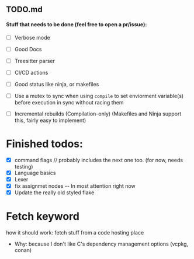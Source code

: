 ## TODO.md

#### Stuff that needs to be done (feel free to open a pr/issue): 

- [ ] Verbose mode 
- [ ] Good Docs 
- [ ] Treesitter parser
- [ ] CI/CD actions
- [ ] Good status like ninja, or makefiles 
- [ ] Use a mutex to sync when using `compile` to set enviorment variable(s) before execution in sync without racing them
- [ ] Incremental rebuilds (Compilation-only) (Makefiles and Ninja support this, fairly easy to implement) 


# Finished todos: 
- [x] command flags // probably includes the next one too. (for now, needs testing) 
- [x] Language basics 
- [x] Lexer 
- [X] fix assignmet nodes  -- In most attention right now
- [x] Update the really old styled flake

# Fetch keyword 
how it should work: 
    fetch stuff from a code hosting place 
- Why:
    because I don't like C's dependency management options (vcpkg, conan) 

